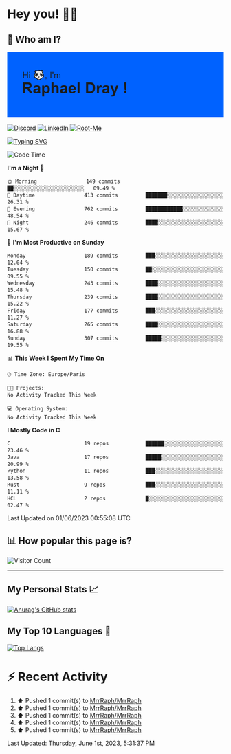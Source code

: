 # **Hey you! 👋🏼**

## **🔎 Who am I?**

<img src="https://github.com/MrrRaph/MrrRaph/blob/master/header.png?raw=true">

[![Discord](https://img.shields.io/badge/Discord-7289DA?style=for-the-badge&logo=discord&logoColor=white
)](https://discordapp.com/users/MrRaph#4214/)
[![LinkedIn](https://img.shields.io/badge/LinkedIn-0077B5?style=for-the-badge&logo=linkedin&logoColor=white)](https://www.linkedin.com/in/raphaeldray/)
[![Root-Me](https://img.shields.io/badge/dynamic/json?color=yellowgreen&label=Root-me%20Score&query=score&style=for-the-badge&url=https://raw.githubusercontent.com/MrrRaph/MrrRaph/master/root-me-stats.json&logoColor=white)](https://www.root-me.org/PandHacker)


[![Typing SVG](https://readme-typing-svg.herokuapp.com?font=glory&size=23&multiline=true&height=65&lines=CyberSecurity+Engineer+%F0%9F%92%BB;Freelance+Fullstack+Developer)](https://git.io/typing-svg)

<!--START_SECTION:waka-->
![Code Time](http://img.shields.io/badge/Code%20Time-0%20secs-blue)

**I'm a Night 🦉** 

```text
🌞 Morning                149 commits         ██░░░░░░░░░░░░░░░░░░░░░░░   09.49 % 
🌆 Daytime                413 commits         ███████░░░░░░░░░░░░░░░░░░   26.31 % 
🌃 Evening                762 commits         ████████████░░░░░░░░░░░░░   48.54 % 
🌙 Night                  246 commits         ████░░░░░░░░░░░░░░░░░░░░░   15.67 % 
```
📅 **I'm Most Productive on Sunday** 

```text
Monday                   189 commits         ███░░░░░░░░░░░░░░░░░░░░░░   12.04 % 
Tuesday                  150 commits         ██░░░░░░░░░░░░░░░░░░░░░░░   09.55 % 
Wednesday                243 commits         ████░░░░░░░░░░░░░░░░░░░░░   15.48 % 
Thursday                 239 commits         ████░░░░░░░░░░░░░░░░░░░░░   15.22 % 
Friday                   177 commits         ███░░░░░░░░░░░░░░░░░░░░░░   11.27 % 
Saturday                 265 commits         ████░░░░░░░░░░░░░░░░░░░░░   16.88 % 
Sunday                   307 commits         █████░░░░░░░░░░░░░░░░░░░░   19.55 % 
```


📊 **This Week I Spent My Time On** 

```text
🕑︎ Time Zone: Europe/Paris

🐱‍💻 Projects: 
No Activity Tracked This Week

💻 Operating System: 
No Activity Tracked This Week
```

**I Mostly Code in C** 

```text
C                        19 repos            ██████░░░░░░░░░░░░░░░░░░░   23.46 % 
Java                     17 repos            █████░░░░░░░░░░░░░░░░░░░░   20.99 % 
Python                   11 repos            ███░░░░░░░░░░░░░░░░░░░░░░   13.58 % 
Rust                     9 repos             ███░░░░░░░░░░░░░░░░░░░░░░   11.11 % 
HCL                      2 repos             █░░░░░░░░░░░░░░░░░░░░░░░░   02.47 % 
```




 Last Updated on 01/06/2023 00:55:08 UTC
<!--END_SECTION:waka-->

## **📊 How popular this page is?**

![Visitor Count](https://profile-counter.glitch.me/MrrRaph/count.svg)

---

## **My Personal Stats 📈**

[![Anurag's GitHub stats](https://github-readme-stats.vercel.app/api?username=mrrraph&count_private=true&show_icons=true&title_color=fff&text_color=fff&bg_color=30,36d1dc,904e95)](https://github.com/anuraghazra/github-readme-stats)

## **My Top 10 Languages 📣**

[![Top Langs](https://github-readme-stats.vercel.app/api/top-langs/?username=mrrraph&langs_count=10&layout=compact&hide=html,css&hide_title=true)](https://github.com/anuraghazra/github-readme-stats)


# **⚡ Recent Activity**

<!--RECENT_ACTIVITY:start-->
1. ⬆️ Pushed 1 commit(s) to [MrrRaph/MrrRaph](https://github.com/MrrRaph/MrrRaph)<br>
2. ⬆️ Pushed 1 commit(s) to [MrrRaph/MrrRaph](https://github.com/MrrRaph/MrrRaph)<br>
3. ⬆️ Pushed 1 commit(s) to [MrrRaph/MrrRaph](https://github.com/MrrRaph/MrrRaph)<br>
4. ⬆️ Pushed 1 commit(s) to [MrrRaph/MrrRaph](https://github.com/MrrRaph/MrrRaph)<br>
5. ⬆️ Pushed 1 commit(s) to [MrrRaph/MrrRaph](https://github.com/MrrRaph/MrrRaph)<br>
<!--RECENT_ACTIVITY:end-->
<!--RECENT_ACTIVITY:last_update-->
Last Updated: Thursday, June 1st, 2023, 5:31:37 PM
<!--RECENT_ACTIVITY:last_update_end-->
